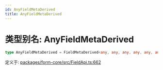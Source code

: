 ```yaml
---
id: AnyFieldMetaDerived
title: AnyFieldMetaDerived
---
```


<!-- 请勿编辑：此页面是从类型注释自动生成的 -->

# 类型别名: AnyFieldMetaDerived

```ts
type AnyFieldMetaDerived = FieldMetaDerived<any, any, any, any, any, any, any, any, any, any, any, any, any, any, any, any, any>;
```

定义于: [packages/form-core/src/FieldApi.ts:662](https://github.com/TanStack/form/blob/main/packages/form-core/src/FieldApi.ts#L662)

